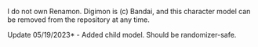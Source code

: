 I do not own Renamon.
Digimon is (c) Bandai, and this character model can be removed from the repository at any time.

Update 05/19/2023*
	- Added child model. Should be randomizer-safe.